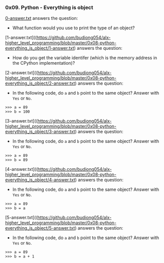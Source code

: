 ### 0x09. Python - Everything is object

[0-answer.txt](https://github.com/budiong054/alx-higher_level_programming/blob/master/0x08-python-everything_is_object/0-answer.txt) answers the question:
- What function would you use to print the type of an object?

[1-answer.txt]((https://github.com/budiong054/alx-higher_level_programming/blob/master/0x08-python-everything_is_object/1-answer.txt) answers the question:
- How do you get the variable identifer (which is the memory address in the CPython implementation)?

[2-answer.txt]((https://github.com/budiong054/alx-higher_level_programming/blob/master/0x08-python-everything_is_object/2-answer.txt) answers the question:
- In the following code, do `a` and `b` point to the same object? Answer with `Yes` or `No`.
```
>>> a = 89
>>> b = 100
```

[3-answer.txt]((https://github.com/budiong054/alx-higher_level_programming/blob/master/0x08-python-everything_is_object/3-answer.txt) answers the question:
- In the following code, do `a` and `b` point to the same object? Answer with `Yes` or `No`.
```
>>> a = 89
>>> b = 89
```

[4-answer.txt]((https://github.com/budiong054/alx-higher_level_programming/blob/master/0x08-python-everything_is_object/4-answer.txt) answers the question:
- In the following code, do `a` and `b` point to the same object? Answer with `Yes` or `No`.
```
>>> a = 89
>>> b = a
```

[5-answer.txt]((https://github.com/budiong054/alx-higher_level_programming/blob/master/0x08-python-everything_is_object/5-answer.txt) answers the question:
- In the following code, do `a` and `b` point to the same object? Answer with `Yes` or `No`.
```
>>> a = 89
>>> b = a + 1
```
